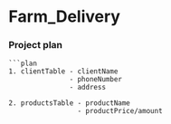 # Farm_Delivery

### Project plan 
    ```plan
    1. clientTable - clientName
                   - phoneNumber
                   - address
            
    2. productsTable - productName
                     - productPrice/amount
 ```
